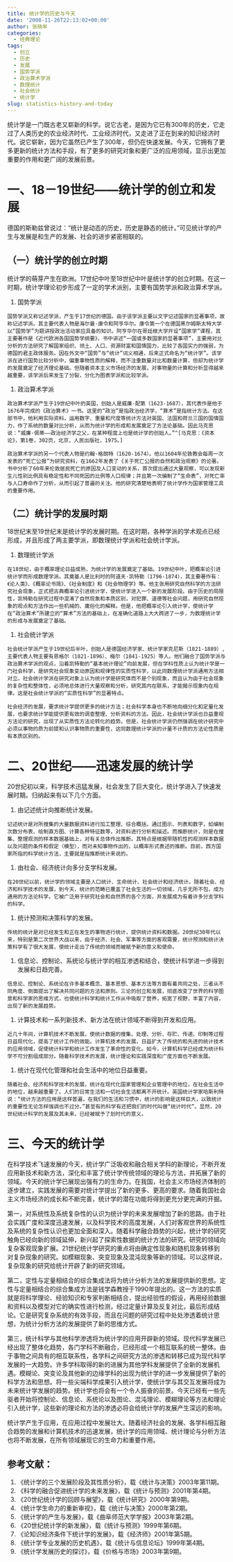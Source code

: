 ```yaml
---
title: 统计学的历史与今天
date: '2008-11-26T22:13:02+00:00'
author: 张晓牟
categories:
  - 经典理论
tags:
  - 创立
  - 历史
  - 发展
  - 国势学派
  - 政治算术学派
  - 数理统计
  - 社会统计
  - 统计学
slug: statistics-history-and-today
---
```


统计学是一门既古老又崭新的科学。说它古老，是因为它已有300年的历史，它走过了人类历史的农业经济时代、工业经济时代，又走进了正在到来的知识经济时代。说它崭新，因为它虽然已产生了300年，但仍在快速发展。今天，它拥有了更多更新的统计方法和手段，有了更多的研究对象和更广泛的应用领域，显示出更加重要的作用和更广阔的发展前景。<!--more-->

# 一、18－19世纪——统计学的创立和发展

德国的斯勒兹曾说过：“统计是动态的历史，历史是静态的统计。”可见统计学的产生与发展是和生产的发展、社会的进步紧密相联的。

## （一）统计学的创立时期

统计学的萌芽产生在欧洲。17世纪中叶至18世纪中叶是统计学的创立时期。在这一时期，统计学理论初步形成了一定的学术派别，主要有国势学派和政治算术学派。

  1. 国势学派

    国势学派又称记述学派，产生于17世纪的德国。由于该学派主要以文字记述国家的显著事项，故称记述学派。其主要代表人物是海尔曼·康令和阿亨华尔。康令第一个在德国黑尔姆斯太特大学以“国势学”为题讲授政治活动家应具备的知识。阿亨华尔在哥廷根大学开设“国家学”课程，其主要著作是《近代欧洲各国国势学纲要》，书中讲述“一国或多数国家的显著事项”，主要用对比分析的方法研究了解国家组织、领土、人口、资源财富和国情国力，比较了各国实力的强弱，为德国的君主政体服务。因在外文中“国势”与“统计”词义相通，后来正式命名为“统计学”。该学派在进行国势比较分析中，偏重事物性质的解释，而不注重数量对比和数量计算，但却为统计学的发展奠定了经济理论基础。但随着资本主义市场经济的发展，对事物量的计算和分析显得越来越重要，该学派后来发生了分裂，分化为图表学派和比较学派。
  1. 政治算术学派

    政治算术学派产生于19世纪中叶的英国，创始人是威廉·配第（1623-1687），其代表作是他于1676年完成的《政治算术》一书。这里的“政治”是指政治经济学，“算术”是指统计方法。在这部书中，他利用实际资料，运用数字、重量和尺度等统计方法对英国、法国和荷兰三国的国情国力，作了系统的数量对比分析，从而为统计学的形成和发展奠定了方法论基础。因此马克思说：“威廉·佩蒂——政治经济学之父，在某种程度上也是统计学的创始人。”^[马克思：《资本论》，第1卷，302页，北京，人民出版社，1975。]

    政治算术学派的另一个代表人物是约翰·格朗特（1620-1674）。他以1604年伦敦教会每周一次发表的“死亡公报”为研究资料，在1662年发表了《关于死亡公报的自然和政治观察》的论著。书中分析了60年来伦敦居民死亡的原因及人口变动的关系，首次提出通过大量观察，可以发现新生儿性别比例具有稳定性和不同死因的比例等人口规律；并且第一次编制了“生命表”，对死亡率与人口寿命作了分析，从而引起了普遍的关注。他的研究清楚地表明了统计学作为国家管理工具的重要作用。

## （二）统计学的发展时期

18世纪末至19世纪末是统计学的发展时期。在这时期，各种学派的学术观点已经形成，并且形成了两主要学派，即数理统计学派和社会统计学派。

  1. 数理统计学派

    在18世纪，由于概率理论日益成熟，为统计学的发展奠定了基础。19世纪中叶，把概率论引进统计学而形成数理学派。其奠基人是比利时的阿道夫·凯特勒（1796-1874），其主要著作有：《论人类》、《概率论书简》、《社会制度》和《社会物理学》等。他主张用研究自然科学的方法研究社会现象，正式把古典概率论引进统计学，使统计学进入一个新的发展阶段。由于历史的局限性，凯特勒在研究过程中混淆了自然现象和本质区别，对犯罪、道德等社会问题，用研究自然现象的观点和方法作出一些机械的、庸俗化的解释。但是，他把概率论引入统计学，使统计学在“政治算术”所建立的“算术”方法的基础上，在准确化道路上大大跨进了一步，为数理统计学的形成与发展奠定了基础。
  1. 社会统计学派

    社会统计学派产生于19世纪后半叶，创始人是德国经济学家、统计学家克尼斯（1821-1889）,主要代表人物主要有恩格尔（1821-1896）、梅尔（1841-1925）等人。他们融合了国势学派与政治算术学派的观点，沿着凯特勒的“基本统计理论”向前发展，但在学科性质上认为统计学是一门社会科学，是研究社会现象变动原因和规律性的实质性科学，以此同数理统计学派通用方法相对立。社会统计学派在研究对象上认为统计学是研究体而不是个别现象，而且认为由于社会现象的复杂性和整体性，必须地总体进行大量观察和分析，研究其内在联系，才能揭示现象内在规律。这是社会统计学派的“实质性科学”的显著特点。

    社会经济的发展，要求统计学提供更多的统计方法；社会科学本身也不断地向细分化和定量化发展，也要求统计学能提供更有效的调查整理、分析资料的方法。因此，社会统计学派也日益重视方法论的研究，出现了从实质性方法论转化的趋势。但是，社会统计学派仍然强调在统计研究中必须以事物的质为前提和认识事物质的重要性，这同数理统计学派的计量不计质的方法论性质是有本质区别的。

# 二、20世纪——迅速发展的统计学

20世纪初以来，科学技术迅猛发展，社会发生了巨大变化，统计学进入了快速发展时期。归纳起来有以下几个方面。

  1. 由记述统计向推断统计发展。

    记述统计是对所搜集的大量数据资料进行加工整理、综合概括，通过图示、列表和数字，如编制次数分布表、绘制直方图、计算各种特征数等，对资料进行分析和描述。而推断统计，则是在搜集、整理观测的样本数据基础上，对有关总体作出推断。其特点是根据带随机性的观测样本数据以及问题的条件和假定（模型），而对未知事物作出的，以概率形式表述的推断。目前，西方国家所指的科学统计方法，主要就是指推断统计来说的。
  1. 由社会、经济统计向多分支学科发展。

    在20世纪以前，统计学的领域主要是人口统计、生命统计、社会统计和经济统计。随着社会、经济和科学技术的发展，到今天，统计的范畴已覆盖了社会生活的一切领域，几乎无所不包，成为通用的方法论科学。它被广泛用于研究社会和自然界的各个方面，并发展成为有着许多分支学科的科学。
  1. 统计预测和决策科学的发展。

    传统的统计是对已经发生和正在发生的事物进行统计，提供统计资料和数据。20世纪30年代以来，特别是第二次世界大战以来，由于经济、社会、军事等方面的客观需要，统计预测和统计决策科学有了很大发展，使统计走出了传统的领域而被赋予新的意义和使命。
  1. 信息论、控制论、系统论与统计学的相互渗透和结合，使统计科学进一步得到发展和日趋完善。

    信息论、控制论、系统论在许多基本概念、基本思想、基本方法等方面有着共同之处，三者从不同角度、侧面提出了解决共同问题的方法和原则。三论的创立和发展，彻底改变了世界的科学图景和科学家的思维方式，也使统计科学和统计工作从中吸取了营养，拓宽了视野，丰富了内容，出现了新的发展趋势。
  1. 计算技术和一系列新技术、新方法在统计领域不断得到开发和应用。

    近几十年间，计算机技术不断发展，使统计数据的搜集、处理、分析、存贮、传递、印制等过程日益现代化，提高了统计工作的效能。计算机技术的发展，日益扩大了传统的和先进的统计技术的应用领域，促使统计科学和统计工作发生了革命性的变化。如今，计算机科学已经成为统计科学不可分割组成部分。随着科学技术的发展，统计理论和实践深度和广度方面也不断发展。
  1. 统计在现代化管理和社会生活中的地位日益重要。

    随着社会、经济和科学技术的发展，统计在现代化国家管理和企业管理中的地位，在社会生活中的地位，越来越重要了。人们的日常生活和一切社会生活都离不开统计。英国统计学家哈斯利特说：“统计方法的应用是这样普遍，在我们的生活和习惯中，统计的影响是这样巨大，以致统计的重要性无论怎样强调也不过分。”甚至有的科学有还把我们的时代叫做“统计时代”。显然，20世纪统计科学的发展及其未来，已经被赋予了划时代的意义。

# 三、今天的统计学

在科学技术飞速发展的今天，统计学广泛吸收和融合相关学科的新理论，不断开发应用新技术和新方法，深化和丰富了统计学传统领域的理论与方法，并拓展了新的领域。今天的统计学已展现出强有力的生命力。在我国，社会主义市场经济体制的逐步建立，实践发展的需要对统计学提出了新的更多、更高的要求。随着我国社会主义市场经济的成长和不断完善，统计学的潜在功能将得到更充分更完满的开掘。

第一，对系统性及系统复杂性的认识为统计学的未来发展增加了新的思路。由于社会实践广度和深度迅速发展，以及科学技术的高度发展，人们对客观世界的系统性及系统的复杂性认识也更加全面和深入。随着科学融合趋势的兴起，统计学的研究触角已经向新的领域延伸，新兴起了探索性数据的统计方法的研究。研究的领域向复杂客观现象扩展。21世纪统计学研究的重点将由确定性现象和随机现象转移到对复杂现象的研究。如模糊现象、突变现象及混沌现象等新的领域。可以这样说，复杂现象的研究给统计开辟了新的研究领域。

第二，定性与定量相结合的综合集成法将为统计分析方法的发展提供新的思想。定性与定量相结合的综合集成方法是钱学森教授于1990年提出的。这一方法的实质就是将科学理论、经验知识和专家判断相结合，提出经验性的假设，再用经验数据和资料以及模型对它的确实性进行检测，经过定量计算及反复对比，最后形成结论。它是研究复杂系统的有效手段，而且在问题的研究过程中处处渗透着统计思想，为统计分析方法的发展提供了新的思维方式。

第三，统计科学与其他科学渗透将为统计学的应用开辟新的领域。现代科学发展已经出现了整体化趋势，各门学科不断融合，已经形成一个相互联系的统一整体。由于事物之间具有的相互联系性，各学科之间研究方法的渗透和转移已成为现代科学发展的一大趋势。许多学科取得的新的进展为其他学科发展提供了全新的发展机遇。模糊论、突变论及其他新的边缘学科的出现为统计学的进一步发展提供了新的科学方法和思想。将一些尖端科学成果引入统计学，使统计学与其交互发展将成为未来统计学发展的趋势。统计学也将会有一个令人振奋的前景。今天已经有一些先驱者开始将控制论、信息论、系统论以及图论、混沌理论、模糊理论等方法和理论引入统计学，这些新的理论和方法的渗透必将会给统计学的发展产生深远的影响。

统计学产生于应用，在应用过程中发展壮大。随着经济社会的发展、各学科相互融合趋势的发展和计算机技术的迅速发展，统计学的应用领域、统计理论与分析方法也将不断发展，在所有领域展现它的生命力和重要作用。

## 参考文献：

  1. 《统计学的三个发展阶段及其性质分析》，载《统计与决策》2003年第11期。
  1. 《科学的融合促进统计学的未来发展》，载《统计与预测》2001年第4期。
  1. 《20世纪统计学的回顾与展望》，载《统计研究》2000年第9期。
  1. 《统计学生命力的重新审视》，载《统计与决策》2000年第2期。
  1. 《统计学的产生与发展》，载《曲阜师范大学学报》2003年第2期。
  1. 《20世纪统计学的新发展》，载《统计与预测》1999年第6期。
  1. 《论知识经济条件下统计学的发展》，载《经济师》2001年第5期。
  1. 《统计学专业发展的历史机遇》，载《统计与信息论坛》1999年第4期。
  1. 《统计学发展历史的探讨》，载《价格与市场》2003年第9期。
 
